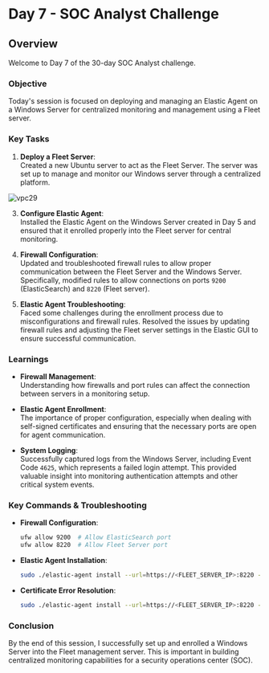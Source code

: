 # Day 7 - SOC Analyst Challenge

## Overview

Welcome to Day 7 of the 30-day SOC Analyst challenge.

### Objective
Today's session is focused on deploying and managing an Elastic Agent on a Windows Server for centralized monitoring and management using a Fleet server.

### Key Tasks
1. **Deploy a Fleet Server**:  
   Created a new Ubuntu server to act as the Fleet Server. The server was set up to manage and monitor our Windows server through a centralized platform.


![vpc29](https://github.com/user-attachments/assets/75edb375-f511-4ff4-872c-2ce2e1b0d1e7)

   
   
3. **Configure Elastic Agent**:  
   Installed the Elastic Agent on the Windows Server created in Day 5 and ensured that it enrolled properly into the Fleet server for central monitoring.

4. **Firewall Configuration**:  
   Updated and troubleshooted firewall rules to allow proper communication between the Fleet Server and the Windows Server. Specifically, modified rules to allow connections on ports `9200` (ElasticSearch) and `8220` (Fleet server).

5. **Elastic Agent Troubleshooting**:  
   Faced some challenges during the enrollment process due to misconfigurations and firewall rules. Resolved the issues by updating firewall rules and adjusting the Fleet server settings in the Elastic GUI to ensure successful communication.

### Learnings
- **Firewall Management**:  
   Understanding how firewalls and port rules can affect the connection between servers in a monitoring setup.
   
- **Elastic Agent Enrollment**:  
   The importance of proper configuration, especially when dealing with self-signed certificates and ensuring that the necessary ports are open for agent communication.

- **System Logging**:  
   Successfully captured logs from the Windows Server, including Event Code `4625`, which represents a failed login attempt. This provided valuable insight into monitoring authentication attempts and other critical system events.

### Key Commands & Troubleshooting
- **Firewall Configuration**:
    ```bash
    ufw allow 9200  # Allow ElasticSearch port
    ufw allow 8220  # Allow Fleet Server port
    ```

- **Elastic Agent Installation**:
    ```bash
    sudo ./elastic-agent install --url=https://<FLEET_SERVER_IP>:8220 --fleet-server-es=https://<ELASTICSEARCH_IP>:9200
    ```

- **Certificate Error Resolution**:
    ```bash
    sudo ./elastic-agent install --url=https://<FLEET_SERVER_IP>:8220 --fleet-server-es=https://<ELASTICSEARCH_IP>:9200 --insecure
    ```

### Conclusion
By the end of this session, I successfully set up and enrolled a Windows Server into the Fleet management server. This is important in building centralized monitoring capabilities for a security operations center (SOC).
